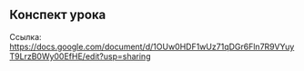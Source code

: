 ## Конспект урока
Ссылка: https://docs.google.com/document/d/1OUw0HDF1wUz71qDGr6Fln7R9VYuyT9LrzB0Wy00EfHE/edit?usp=sharing 